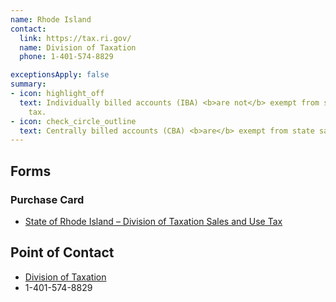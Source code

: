 ```yaml
---
name: Rhode Island
contact:
  link: https://tax.ri.gov/
  name: Division of Taxation
  phone: 1-401-574-8829

exceptionsApply: false
summary:
- icon: highlight_off
  text: Individually billed accounts (IBA) <b>are not</b> exempt from state sales
    tax.
- icon: check_circle_outline
  text: Centrally billed accounts (CBA) <b>are</b> exempt from state sales tax.
---
```


## Forms

### Purchase Card

* [State of Rhode Island – Division of Taxation Sales and Use Tax ](https://tax.ri.gov/sites/g/files/xkgbur541/files/forms/2014/Sales/GSA-Fedl-Empl-Exempt.pdf) 

## Point of Contact
- [Division of Taxation](https://tax.ri.gov/)
- 1-401-574-8829
